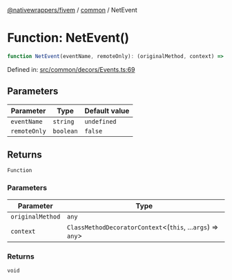 [@nativewrappers/fivem](../../README.md) / [common](../README.md) / NetEvent

# Function: NetEvent()

```ts
function NetEvent(eventName, remoteOnly): (originalMethod, context) => void
```

Defined in: [src/common/decors/Events.ts:69](https://github.com/nativewrappers/nativewrappers/blob/df8f763f54a2ec439be9cb68f9abf90f9a4d79aa/src/common/decors/Events.ts#L69)

## Parameters

| Parameter | Type | Default value |
| ------ | ------ | ------ |
| `eventName` | `string` | `undefined` |
| `remoteOnly` | `boolean` | `false` |

## Returns

`Function`

### Parameters

| Parameter | Type |
| ------ | ------ |
| `originalMethod` | `any` |
| `context` | `ClassMethodDecoratorContext`\<(`this`, ...`args`) => `any`\> |

### Returns

`void`
